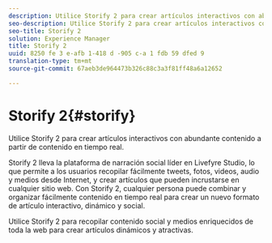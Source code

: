 ```yaml
---
description: Utilice Storify 2 para crear artículos interactivos con abundante contenido a partir de contenido en tiempo real.
seo-description: Utilice Storify 2 para crear artículos interactivos con abundante contenido a partir de contenido en tiempo real.
seo-title: Storify 2
solution: Experience Manager
title: Storify 2
uuid: 8250 fe 3 e-afb 1-418 d -905 c-a 1 fdb 59 dfed 9
translation-type: tm+mt
source-git-commit: 67aeb3de964473b326c88c3a3f81ff48a6a12652

---
```



# Storify 2{#storify}

Utilice Storify 2 para crear artículos interactivos con abundante contenido a partir de contenido en tiempo real.

Storify 2 lleva la plataforma de narración social líder en Livefyre Studio, lo que permite a los usuarios recopilar fácilmente tweets, fotos, videos, audio y medios desde Internet, y crear artículos que pueden incrustarse en cualquier sitio web. Con Storify 2, cualquier persona puede combinar y organizar fácilmente contenido en tiempo real para crear un nuevo formato de artículo interactivo, dinámico y social.

Utilice Storify 2 para recopilar contenido social y medios enriquecidos de toda la web para crear artículos dinámicos y atractivas.
